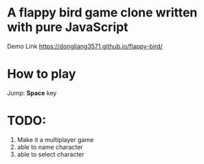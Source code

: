 # A flappy bird game clone written with pure JavaScript

Demo Link https://dongliang3571.github.io/flappy-bird/

How to play
===========

Jump: **Space** key

TODO:
=====

1. Make it a multiplayer game
2. able to name character
3. able to select character
